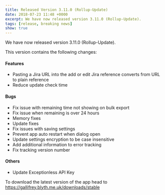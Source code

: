 ```yaml
---
title: Released Version 3.11.0 (Rollup-Update)
date: 2018-07-23 11:48 +0000
excerpt: We have now released version 3.11.0 (Rollup-Update).
tags: [release, breaking news]
show: true
---
```


We have now released version 3.11.0 (Rollup-Update).

This version contains the following changes:

#### Features

* Pasting a Jira URL into the add or edit Jira reference converts from URL to plain reference
* Reduce update check time

#### Bugs

* Fix issue with remaining time not showing on bulk export
* Fix issue when remaining is over 24 hours
* Memory fixes
* Update fixes
* Fix issues with saving settings
* Prevent app auto restart when dialog open
* Update settings encryption to be case insensitive
* Add additional information to error tracking
* Fix tracking version number

#### Others

* Update Exceptionless API Key


To download the latest version of the app head to <https://gallifrey.blyth.me.uk/downloads/stable>
